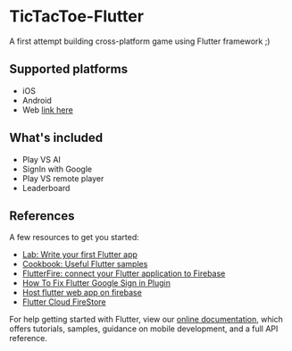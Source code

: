 # TicTacToe-Flutter

A first attempt building cross-platform game using Flutter framework ;)

## Supported platforms

- iOS
- Android
- Web [link here](https://tictactoe-279f1.web.app/#/)

## What's included

- Play VS AI
- SignIn with Google
- Play VS remote player
- Leaderboard

## References

A few resources to get you started:

- [Lab: Write your first Flutter app](https://flutter.dev/docs/get-started/codelab)
- [Cookbook: Useful Flutter samples](https://flutter.dev/docs/cookbook)
- [FlutterFire: connect your Flutter application to Firebase](https://firebase.flutter.dev/docs/overview)
- [How To Fix Flutter Google Sign in Plugin](https://medium.com/@yasinilhan/how-to-fix-flutter-google-sign-in-plugin-12500-error-ed2de7f5276f)
- [Host flutter web app on firebase](https://medium.com/flutter/must-try-use-firebase-to-host-your-flutter-app-on-the-web-852ee533a469)
- [Flutter Cloud FireStore](https://firebase.flutter.dev/docs/firestore/usage/)

For help getting started with Flutter, view our
[online documentation](https://flutter.dev/docs), which offers tutorials,
samples, guidance on mobile development, and a full API reference.
